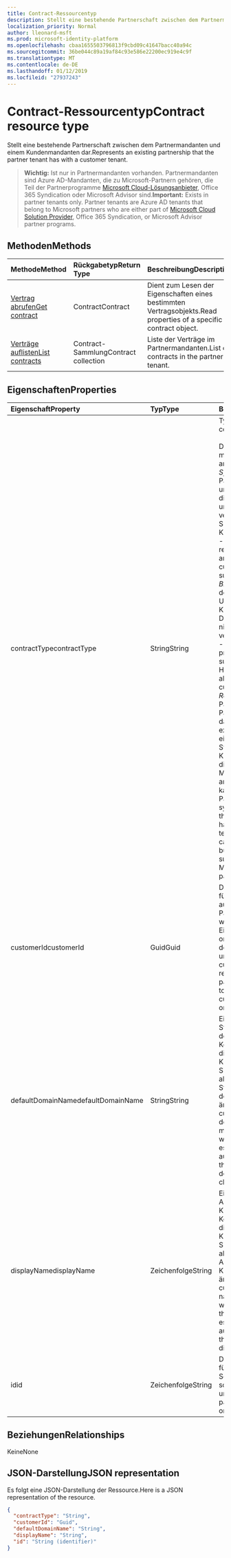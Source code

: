 ```yaml
---
title: Contract-Ressourcentyp
description: Stellt eine bestehende Partnerschaft zwischen dem Partnermandanten und einem Kundenmandanten dar.
localization_priority: Normal
author: lleonard-msft
ms.prod: microsoft-identity-platform
ms.openlocfilehash: cbaa1655503796813f9cbd09c41647bacc40a94c
ms.sourcegitcommit: 36be044c89a19af84c93e586e22200ec919e4c9f
ms.translationtype: MT
ms.contentlocale: de-DE
ms.lasthandoff: 01/12/2019
ms.locfileid: "27937243"
---
```

# <a name="contract-resource-type"></a><span data-ttu-id="6fa73-103">Contract-Ressourcentyp</span><span class="sxs-lookup"><span data-stu-id="6fa73-103">Contract resource type</span></span>
<span data-ttu-id="6fa73-104">Stellt eine bestehende Partnerschaft zwischen dem Partnermandanten und einem Kundenmandanten dar.</span><span class="sxs-lookup"><span data-stu-id="6fa73-104">Represents an existing partnership that the partner tenant has with a customer tenant.</span></span>

> <span data-ttu-id="6fa73-p101">**Wichtig:** Ist nur in Partnermandanten vorhanden. Partnermandanten sind Azure AD-Mandanten, die zu Microsoft-Partnern gehören, die Teil der Partnerprogramme [Microsoft Cloud-Lösungsanbieter](https://partnercenter.microsoft.com/en-us/partner/programs), Office 365 Syndication oder Microsoft Advisor sind.</span><span class="sxs-lookup"><span data-stu-id="6fa73-p101">**Important:** Exists in partner tenants only. Partner tenants are Azure AD tenants that belong to Microsoft partners who are either part of [Microsoft Cloud Solution Provider](https://partnercenter.microsoft.com/en-us/partner/programs), Office 365 Syndication, or Microsoft Advisor partner programs.</span></span>

## <a name="methods"></a><span data-ttu-id="6fa73-107">Methoden</span><span class="sxs-lookup"><span data-stu-id="6fa73-107">Methods</span></span>

| <span data-ttu-id="6fa73-108">Methode</span><span class="sxs-lookup"><span data-stu-id="6fa73-108">Method</span></span>   | <span data-ttu-id="6fa73-109">Rückgabetyp</span><span class="sxs-lookup"><span data-stu-id="6fa73-109">Return Type</span></span> | <span data-ttu-id="6fa73-110">Beschreibung</span><span class="sxs-lookup"><span data-stu-id="6fa73-110">Description</span></span> |
|:---------------|:--------|:----------|
|[<span data-ttu-id="6fa73-111">Vertrag abrufen</span><span class="sxs-lookup"><span data-stu-id="6fa73-111">Get contract</span></span>](../api/contract-get.md) | <span data-ttu-id="6fa73-112">Contract</span><span class="sxs-lookup"><span data-stu-id="6fa73-112">Contract</span></span> |<span data-ttu-id="6fa73-113">Dient zum Lesen der Eigenschaften eines bestimmten Vertragsobjekts.</span><span class="sxs-lookup"><span data-stu-id="6fa73-113">Read properties of a specific contract object.</span></span> |
|[<span data-ttu-id="6fa73-114">Verträge auflisten</span><span class="sxs-lookup"><span data-stu-id="6fa73-114">List contracts</span></span>](../api/contract-list.md) | <span data-ttu-id="6fa73-115">Contract-Sammlung</span><span class="sxs-lookup"><span data-stu-id="6fa73-115">Contract collection</span></span> | <span data-ttu-id="6fa73-116">Liste der Verträge im Partnermandanten.</span><span class="sxs-lookup"><span data-stu-id="6fa73-116">List of contracts in the partner tenant.</span></span> |

## <a name="properties"></a><span data-ttu-id="6fa73-117">Eigenschaften</span><span class="sxs-lookup"><span data-stu-id="6fa73-117">Properties</span></span>
| <span data-ttu-id="6fa73-118">Eigenschaft</span><span class="sxs-lookup"><span data-stu-id="6fa73-118">Property</span></span>   | <span data-ttu-id="6fa73-119">Typ</span><span class="sxs-lookup"><span data-stu-id="6fa73-119">Type</span></span> | <span data-ttu-id="6fa73-120">Beschreibung</span><span class="sxs-lookup"><span data-stu-id="6fa73-120">Description</span></span> |
|:---------------|:--------|:----------|
|<span data-ttu-id="6fa73-121">contractType</span><span class="sxs-lookup"><span data-stu-id="6fa73-121">contractType</span></span>|<span data-ttu-id="6fa73-122">String</span><span class="sxs-lookup"><span data-stu-id="6fa73-122">String</span></span>|<span data-ttu-id="6fa73-123">Typ des Vertrags.</span><span class="sxs-lookup"><span data-stu-id="6fa73-123">Type of contract.</span></span><br><br><span data-ttu-id="6fa73-124">Die folgenden Werte sind möglich:</span><span class="sxs-lookup"><span data-stu-id="6fa73-124">Possible values are:</span></span><br> <span data-ttu-id="6fa73-p102">*SyndicationPartner*: Partner, der Office 365 und Intune exklusiv für diesen Kunden verkauft und verwaltet. Die Partner verkaufen und erbringen Supportleistungen für ihre Kunden.</span><span class="sxs-lookup"><span data-stu-id="6fa73-p102">*SyndicationPartner* - Partner that exclusively resells and manages O365 and Intune for this customer. They resell and support their customers.</span></span><br> <span data-ttu-id="6fa73-p103">*BreadthPartner*: Partner, der administrative Unterstützung für diesen Kunden bereitstellen kann. Der Partner darf jedoch nicht an den Kunden verkaufen.</span><span class="sxs-lookup"><span data-stu-id="6fa73-p103">*BreadthPartner* - Partner has the ability to provide administrative support for this customer. However, the partner is not allowed to resell to the customer.</span></span><br><span data-ttu-id="6fa73-p104">*ResellerPartner*: Ähnlicher Partner wie Syndication-Partner, mit der Ausnahme, dass der Partner keinen exklusiven Zugriff auf einen Mandanten hat. Im Syndication-Fall kann der Kunde keine zusätzlichen direkten Abonnements von Microsoft oder von anderen Partnern kaufen.</span><span class="sxs-lookup"><span data-stu-id="6fa73-p104">*ResellerPartner* - Partner that is similar to a syndication partner, except that the partner doesn’t have exclusive access to a tenant. In the syndication case, the customer cannot buy additional direct subscriptions from Microsoft or from other partners.</span></span>|
|<span data-ttu-id="6fa73-131">customerId</span><span class="sxs-lookup"><span data-stu-id="6fa73-131">customerId</span></span>|<span data-ttu-id="6fa73-132">Guid</span><span class="sxs-lookup"><span data-stu-id="6fa73-132">Guid</span></span>|<span data-ttu-id="6fa73-p105">Der eindeutige Bezeichner für den Kundenmandanten, auf den in dieser Partnerschaft verwiesen wird. Entspricht der id-Eigenschaft der organization-Ressource des Kundenmandanten.</span><span class="sxs-lookup"><span data-stu-id="6fa73-p105">The unique identifier for the customer tenant referenced by this partnership. Corresponds to the id property of the customer tenant's organization resource.</span></span> |
|<span data-ttu-id="6fa73-135">defaultDomainName</span><span class="sxs-lookup"><span data-stu-id="6fa73-135">defaultDomainName</span></span>|<span data-ttu-id="6fa73-136">String</span><span class="sxs-lookup"><span data-stu-id="6fa73-136">String</span></span>|<span data-ttu-id="6fa73-p106">Eine Kopie des Standarddomänennamens des Kundenmandanten. Die Kopie wird erstellt, wenn die Partnerschaft mit dem Kunden eingerichtet wird. Sie wird nicht automatisch aktualisiert, wenn sich der Standarddomänenname des Kundenmandanten ändert.</span><span class="sxs-lookup"><span data-stu-id="6fa73-p106">A copy of the customer tenant's default domain name. The copy is made when the partnership with the customer is established. It is not automatically updated if the customer tenant's default domain name changes.</span></span>|
|<span data-ttu-id="6fa73-140">displayName</span><span class="sxs-lookup"><span data-stu-id="6fa73-140">displayName</span></span>|<span data-ttu-id="6fa73-141">Zeichenfolge</span><span class="sxs-lookup"><span data-stu-id="6fa73-141">String</span></span>|<span data-ttu-id="6fa73-p107">Eine Kopie des Anzeigenamens des Kundenmandanten. Die Kopie wird erstellt, wenn die Partnerschaft mit dem Kunden eingerichtet wird. Sie wird nicht automatisch aktualisiert, wenn sich der Anzeigenname des Kundenmandanten ändert.</span><span class="sxs-lookup"><span data-stu-id="6fa73-p107">A copy of the customer tenant's display name. The copy is made when the partnership with the customer is established. It is not automatically updated if the customer tenant's display name changes.</span></span>|
|<span data-ttu-id="6fa73-145">id</span><span class="sxs-lookup"><span data-stu-id="6fa73-145">id</span></span>|<span data-ttu-id="6fa73-146">Zeichenfolge</span><span class="sxs-lookup"><span data-stu-id="6fa73-146">String</span></span>| <span data-ttu-id="6fa73-p108">Der eindeutige Bezeichner für die Partnerschaft. Schlüssel, schreibgeschützt.</span><span class="sxs-lookup"><span data-stu-id="6fa73-p108">The unique identifier for the partnership. Key, read-only</span></span> |

## <a name="relationships"></a><span data-ttu-id="6fa73-149">Beziehungen</span><span class="sxs-lookup"><span data-stu-id="6fa73-149">Relationships</span></span>
<span data-ttu-id="6fa73-150">Keine</span><span class="sxs-lookup"><span data-stu-id="6fa73-150">None</span></span>


## <a name="json-representation"></a><span data-ttu-id="6fa73-151">JSON-Darstellung</span><span class="sxs-lookup"><span data-stu-id="6fa73-151">JSON representation</span></span>
<span data-ttu-id="6fa73-152">Es folgt eine JSON-Darstellung der Ressource.</span><span class="sxs-lookup"><span data-stu-id="6fa73-152">Here is a JSON representation of the resource.</span></span>

<!--{
  "blockType": "resource",
  "openType": true,
  "optionalProperties": [],
  "keyProperty": "id",
  "baseType": "microsoft.graph.directoryObject",
  "@odata.type": "microsoft.graph.contract"
}-->

```json
{
  "contractType": "String",
  "customerId": "Guid",
  "defaultDomainName": "String",
  "displayName": "String",
  "id": "String (identifier)"
}

```

<!-- uuid: 8fcb5dbc-d5aa-4681-8e31-b001d5168d79
2015-10-25 14:57:30 UTC -->
<!-- {
  "type": "#page.annotation",
  "description": "Contract resource",
  "keywords": "",
  "section": "documentation",
  "tocPath": ""
}-->
